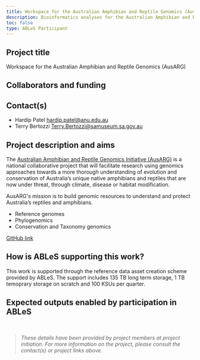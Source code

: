 ```yaml
---
title: Workspace for the Australian Amphibian and Reptile Genomics (AusARG)
description: Bioinformatics analyses for the Australian Amphibian and Reptile Genomics initiative.
toc: false
type: ABLeS Participant
---
```



## Project title

Workspace for the Australian Amphibian and Reptile Genomics (AusARG)

## Collaborators and funding


## Contact(s)

- Hardip Patel <hardip.patel@anu.edu.au>
- Terry Bertozzi <Terry.Bertozzi@samuseum.sa.gov.au>


## Project description and aims

The [Australian Amphibian and Reptile Genomics Initiative (AusARG)](https://ausargenomics.com/) is a national collaborative project that will facilitate research using genomics approaches towards a more thorough understanding of evolution and conservation of Australia’s unique native amphibians and reptiles that are now under threat, through climate, disease or habitat modification.

AusARG's mission is to build genomic resources to understand and protect Australia’s reptiles and amphibians.

+ Reference genomes
+ Phylogenomics
+ Conservation and Taxonomy genomics

[GitHub link](https://github.com/AusARG)


## How is ABLeS supporting this work?

This work is supported through the reference data asset creation scheme provided by ABLeS. The support includes 135 TB long term storage, 1 TB temoprary storage on scratch and 100 KSUs per quarter.

## Expected outputs enabled by participation in ABLeS

<br/>

> *These details have been provided by project members at project initiation. For more information on the project, please consult the contact(s) or project links above.*
